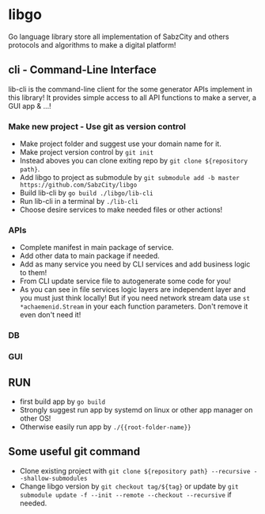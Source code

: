 # libgo
Go language library store all implementation of SabzCity and others protocols and algorithms to make a digital platform!

## cli - Command-Line Interface
lib-cli is the command-line client for the some generator APIs implement in this library! It provides simple access to all API functions to make a server, a GUI app & ...!

### Make new project - Use git as version control
- Make project folder and suggest use your domain name for it.
- Make project version control by ```git init```
- Instead aboves you can clone exiting repo by ```git clone ${repository path}```.
- Add libgo to project as submodule by ```git submodule add -b master https://github.com/SabzCity/libgo```
- Build lib-cli by ```go build ./libgo/lib-cli```
- Run lib-cli in a terminal by ```./lib-cli```
- Choose desire services to make needed files or other actions!

### APIs
- Complete manifest in main package of service.
- Add other data to main package if needed.
- Add as many service you need by CLI services and add business logic to them!
- From CLI update service file to autogenerate some code for you!
- As you can see in file services logic layers are independent layer and you must just think locally! But if you need network stream data use ```st *achaemenid.Stream``` in your each function parameters. Don't remove it even don't need it!

### DB

### GUI

## RUN
- first build app by ```go build```
- Strongly suggest run app by systemd on linux or other app manager on other OS!
- Otherwise easily run app by ```./{{root-folder-name}}```

## Some useful git command
- Clone existing project with ```git clone ${repository path} --recursive --shallow-submodules```
- Change libgo version by ```git checkout tag/${tag}``` or update by ```git submodule update -f --init --remote --checkout --recursive``` if needed.
